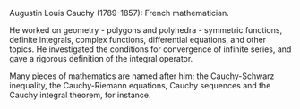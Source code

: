 Augustin Louis Cauchy (1789-1857): French mathematician.

He worked on geometry - polygons and polyhedra - symmetric functions,
definite integrals, complex functions, differential equations, and other
topics. He investigated the conditions for convergence of infinite
series, and gave a rigorous definition of the integral operator.

Many pieces of mathematics are named after him; the Cauchy-Schwarz
inequality, the Cauchy-Riemann equations, Cauchy sequences and the
Cauchy integral theorem, for instance.
